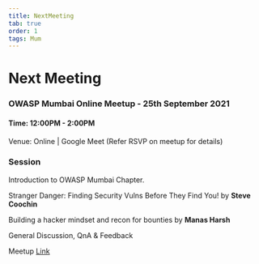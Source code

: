```yaml
---
title: NextMeeting
tab: true
order: 1
tags: Mum
---
```


# **Next Meeting**

### OWASP Mumbai Online Meetup - 25th September 2021
#### Time: 12:00PM - 2:00PM

Venue: Online | Google Meet (Refer RSVP on meetup for details)

### Session
Introduction to OWASP Mumbai Chapter.

Stranger Danger: Finding Security Vulns Before They Find You! by **Steve Coochin**

Building a hacker mindset and recon for bounties by **Manas Harsh**

General Discussion, QnA & Feedback

Meetup [Link](https://www.meetup.com/OWASP-Mumbai-Chapter/events/280837682)
